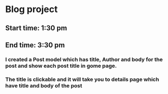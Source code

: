 # Blog project
## Start time: 1:30 pm
## End time: 3:30 pm
### I created a Post model which has title, Author and body for the post and show each post title in gome page.
### The title is clickable and it will take you to details page which have title and body of the post